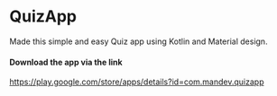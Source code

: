 # QuizApp
Made this simple and easy Quiz app using Kotlin and Material design.



#### Download the app via the link
https://play.google.com/store/apps/details?id=com.mandev.quizapp
